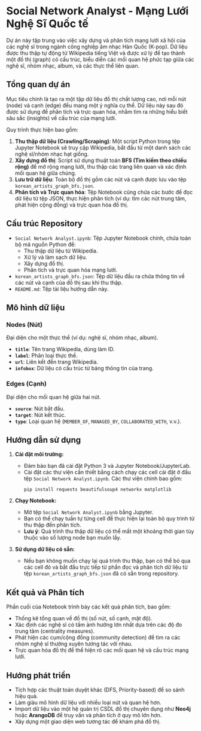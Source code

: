 # Social Network Analyst - Mạng Lưới Nghệ Sĩ Quốc tế

Dự án này tập trung vào việc xây dựng và phân tích mạng lưới xã hội của các nghệ sĩ trong ngành công nghiệp âm nhạc Hàn Quốc (K-pop). Dữ liệu được thu thập tự động từ Wikipedia tiếng Việt và được xử lý để tạo thành một đồ thị (graph) có cấu trúc, biểu diễn các mối quan hệ phức tạp giữa các nghệ sĩ, nhóm nhạc, album, và các thực thể liên quan.

## Tổng quan dự án

Mục tiêu chính là tạo ra một tập dữ liệu đồ thị chất lượng cao, nơi mỗi nút (node) và cạnh (edge) đều mang một ý nghĩa cụ thể. Dữ liệu này sau đó được sử dụng để phân tích và trực quan hóa, nhằm tìm ra những hiểu biết sâu sắc (insights) về cấu trúc của mạng lưới.

Quy trình thực hiện bao gồm:
1.  **Thu thập dữ liệu (Crawling/Scraping)**: Một script Python trong tệp Jupyter Notebook sẽ truy cập Wikipedia, bắt đầu từ một danh sách các nghệ sĩ/nhóm nhạc hạt giống.
2.  **Xây dựng đồ thị**: Script sử dụng thuật toán **BFS (Tìm kiếm theo chiều rộng)** để mở rộng mạng lưới, thu thập các trang liên quan và xác định mối quan hệ giữa chúng.
3.  **Lưu trữ dữ liệu**: Toàn bộ đồ thị gồm các nút và cạnh được lưu vào tệp `korean_artists_graph_bfs.json`.
4.  **Phân tích và Trực quan hóa**: Tệp Notebook cũng chứa các bước để đọc dữ liệu từ tệp JSON, thực hiện phân tích (ví dụ: tìm các nút trung tâm, phát hiện cộng đồng) và trực quan hóa đồ thị.

## Cấu trúc Repository

-   `Social Network Analyst.ipynb`: Tệp Jupyter Notebook chính, chứa toàn bộ mã nguồn Python để:
    -   Thu thập dữ liệu từ Wikipedia.
    -   Xử lý và làm sạch dữ liệu.
    -   Xây dựng đồ thị.
    -   Phân tích và trực quan hóa mạng lưới.
-   `korean_artists_graph_bfs.json`: Tệp dữ liệu đầu ra chứa thông tin về các nút và cạnh của đồ thị sau khi thu thập.
-   `README.md`: Tệp tài liệu hướng dẫn này.

## Mô hình dữ liệu

### Nodes (Nút)
Đại diện cho một thực thể (ví dụ: nghệ sĩ, nhóm nhạc, album).
-   **`title`**: Tên trang Wikipedia, dùng làm ID.
-   **`label`**: Phân loại thực thể.
-   **`url`**: Liên kết đến trang Wikipedia.
-   **`infobox`**: Dữ liệu có cấu trúc từ bảng thông tin của trang.

### Edges (Cạnh)
Đại diện cho mối quan hệ giữa hai nút.
-   **`source`**: Nút bắt đầu.
-   **`target`**: Nút kết thúc.
-   **`type`**: Loại quan hệ (`MEMBER_OF`, `MANAGED_BY`, `COLLABORATED_WITH`, v.v.).

## Hướng dẫn sử dụng

1.  **Cài đặt môi trường:**
    -   Đảm bảo bạn đã cài đặt Python 3 và Jupyter Notebook/JupyterLab.
    -   Cài đặt các thư viện cần thiết bằng cách chạy các cell cài đặt ở đầu tệp `Social Network Analyst.ipynb`. Các thư viện chính bao gồm:
        ```
        pip install requests beautifulsoup4 networkx matplotlib
        ```

2.  **Chạy Notebook:**
    -   Mở tệp `Social Network Analyst.ipynb` bằng Jupyter.
    -   Bạn có thể chạy tuần tự từng cell để thực hiện lại toàn bộ quy trình từ thu thập đến phân tích.
    -   **Lưu ý**: Quá trình thu thập dữ liệu có thể mất một khoảng thời gian tùy thuộc vào số lượng node bạn muốn lấy.

3.  **Sử dụng dữ liệu có sẵn:**
    -   Nếu bạn không muốn chạy lại quá trình thu thập, bạn có thể bỏ qua các cell đó và bắt đầu trực tiếp từ phần đọc và phân tích dữ liệu từ tệp `korean_artists_graph_bfs.json` đã có sẵn trong repository.

## Kết quả và Phân tích

Phần cuối của Notebook trình bày các kết quả phân tích, bao gồm:
-   Thống kê tổng quan về đồ thị (số nút, số cạnh, mật độ).
-   Xác định các nghệ sĩ có tầm ảnh hưởng lớn nhất dựa trên các độ đo trung tâm (centrality measures).
-   Phát hiện các cụm/cộng đồng (community detection) để tìm ra các nhóm nghệ sĩ thường xuyên tương tác với nhau.
-   Trực quan hóa đồ thị để thể hiện rõ các mối quan hệ và cấu trúc mạng lưới.

## Hướng phát triển

-   Tích hợp các thuật toán duyệt khác (DFS, Priority-based) để so sánh hiệu quả.
-   Làm giàu mô hình dữ liệu với nhiều loại nút và quan hệ hơn.
-   Import dữ liệu vào một hệ quản trị CSDL đồ thị chuyên dụng như **Neo4j** hoặc **ArangoDB** để truy vấn và phân tích ở quy mô lớn hơn.
-   Xây dựng một giao diện web tương tác để khám phá đồ thị.
